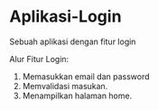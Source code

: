 # Aplikasi-Login
Sebuah aplikasi dengan fitur login

Alur Fitur Login:

1. Memasukkan email dan password
2. Memvalidasi masukan.
3. Menampilkan halaman home.

